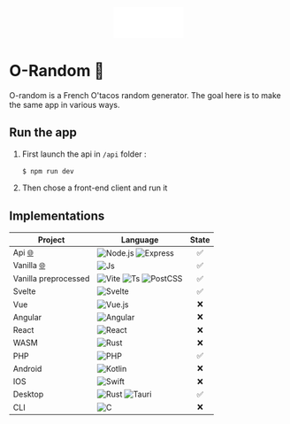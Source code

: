 <p align="center" ><img src="./vanillaJs/assets/images/logo_text.svg" width="25%"></p>

# O-Random 🎲
O-random is a French O'tacos random generator.
The goal here is to make the same app in various ways.

## Run the app

1. First launch the api in `/api` folder :
    ```bash
    $ npm run dev
    ```

2. Then chose a front-end client and run it


## Implementations 
| **Project**                                       | **Language**                                                                                                                                                                                                                                                                                                                                            | **State** |
| ------------------------------------------------- | ------------------------------------------------------------------------------------------------------------------------------------------------------------------------------------------------------------------------------------------------------------------------------------------------------------------------------------------------------- | :-------: |
| Api [🌐](https://o-random-api.vercel.app/)         | <img alt="Node.js" src="https://img.shields.io/badge/-Nodejs-3c873a?style=flat-square&logo=Node.js&logoColor=white" /> <img alt="Express" src="https://img.shields.io/badge/-Nodejs-353535?style=flat-square&logo=Express&logoColor=white" />                                                                                                           |     ✅     |
| Vanilla [🌐](https://o-random-vanilla.vercel.app/) | <img alt="Js" src="https://img.shields.io/badge/-JS-F7DF1E?style=flat-square&logo=JavaScript&logoColor=black" />                                                                                                                                                                                                                                        |     ✅     |
| Vanilla preprocessed                              | <img alt="Vite" src="https://img.shields.io/badge/-Vite-646CFF?style=flat-square&logo=Vite&logoColor=white" /> <img alt="Ts" src="https://img.shields.io/badge/-TS-3178C6?style=flat-square&logo=TypeScript&logoColor=white" /> <img alt="PostCSS" src="https://img.shields.io/badge/-PostCSS-DD3A0A?style=flat-square&logo=PostCSS&logoColor=white" /> |     ✅     |
| Svelte                                            | <img alt="Svelte" src="https://img.shields.io/badge/-Svelte-FF3E00?style=flat-square&logo=Svelte&logoColor=white" />                                                                                                                                                                                                                                    |     ✅     |
| Vue                                               | <img alt="Vue.js" src="https://img.shields.io/badge/-Vue.js-4FC08D?style=flat-square&logo=Vue.js&logoColor=white" />                                                                                                                                                                                                                                    |     ❌     |
| Angular                                           | <img alt="Angular" src="https://img.shields.io/badge/-Angular-DD0031?style=flat-square&logo=Angular&logoColor=white" />                                                                                                                                                                                                                                 |     ❌     |
| React                                             | <img alt="React" src="https://img.shields.io/badge/-React-61DAFB?style=flat-square&logo=React&logoColor=black" />                                                                                                                                                                                                                                       |     ❌     |
| WASM                                              | <img alt="Rust" src="https://img.shields.io/badge/-Rust-000000?style=flat-square&logo=Rust&logoColor=white" />                                                                                                                                                                                                                                          |     ❌     |
| PHP                                               | <img alt="PHP" src="https://img.shields.io/badge/-PHP-777BB4?style=flat-square&logo=PHP&logoColor=white" />                                                                                                                                                                                                                                             |     ✅     |
| Android                                           | <img alt="Kotlin" src="https://img.shields.io/badge/-Kotlin-7F52FF?style=flat-square&logo=Kotlin&logoColor=white" />                                                                                                                                                                                                                                    |     ❌     |
| IOS                                               | <img alt="Swift" src="https://img.shields.io/badge/-Swift-F05138?style=flat-square&logo=Swift&logoColor=white" />                                                                                                                                                                                                                                       |     ❌     |
| Desktop                                           | <img alt="Rust" src="https://img.shields.io/badge/-Rust-000000?style=flat-square&logo=Rust&logoColor=white" /> <img alt="Tauri" src="https://img.shields.io/badge/-Tauri-FFC131?style=flat-square&logo=Tauri&logoColor=black" />                                                                                                                        |     ✅     |
| CLI                                               | <img alt="C" src="https://img.shields.io/badge/-C-A8B9CC?style=flat-square&logo=C&logoColor=black" />                                                                                                                                                                                                                                                   |     ❌     |
